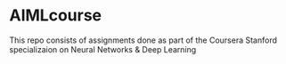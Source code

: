 # AIMLcourse



This repo consists of assignments done as part of the Coursera Stanford specializaion on Neural Networks & Deep Learning 
